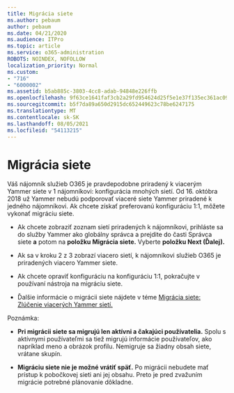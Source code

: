 ```yaml
---
title: Migrácia siete
ms.author: pebaum
author: pebaum
ms.date: 04/21/2020
ms.audience: ITPro
ms.topic: article
ms.service: o365-administration
ROBOTS: NOINDEX, NOFOLLOW
localization_priority: Normal
ms.custom:
- "716"
- "6000002"
ms.assetid: b5ab885c-3803-4cc8-adab-94848e226ffb
ms.openlocfilehash: 9f63ce1641faf3cb2a29fd954624d25f5e1e37f135ec361ac09668086d78aa3e
ms.sourcegitcommit: b5f7da89a650d2915dc652449623c78be6247175
ms.translationtype: MT
ms.contentlocale: sk-SK
ms.lasthandoff: 08/05/2021
ms.locfileid: "54113215"
---
```

# <a name="network-migration"></a>Migrácia siete

Váš nájomník služieb O365 je pravdepodobne priradený k viacerým Yammer siete v 1 nájomníkovi: konfigurácia mnohých sietí. Od 16. októbra 2018 už Yammer nebudú podporovať viaceré siete Yammer priradené k jedného nájomníkovi. Ak chcete získať preferovanú konfiguráciu 1:1, môžete vykonať migráciu siete.
  
- Ak chcete zobraziť zoznam sietí priradených k nájomníkovi, prihláste sa do služby Yammer ako globálny správca a prejdite do časti Správca siete **a** potom na **položku Migrácia siete.** Vyberte **položku Next (Ďalej).**

- Ak sa v kroku 2 z 3 zobrazí viacero sietí, k nájomníkovi služieb O365 je priradených viacero Yammer siete.

- Ak chcete opraviť konfiguráciu na konfiguráciu 1:1, pokračujte v používaní nástroja na migráciu siete.

- Ďalšie informácie o migrácii siete nájdete v téme [Migrácia siete: Zlúčenie viacerých Yammer sietí.](https://docs.microsoft.com/yammer/configure-your-yammer-network/consolidate-multiple-yammer-networks)

Poznámka:
  
- **Pri migrácii siete sa migrujú len aktívni a čakajúci používatelia.** Spolu s aktívnymi používateľmi sa tiež migrujú informácie používateľov, ako napríklad meno a obrázok profilu. Nemigruje sa žiadny obsah siete, vrátane skupín.

- **Migráciu siete nie je možné vrátiť späť.** Po migrácii nebudete mať prístup k pobočkovej sieti ani jej obsahu. Preto je pred zvažuním migrácie potrebné plánovanie dôkladne.
